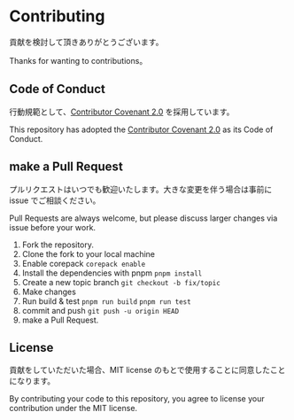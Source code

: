 # Contributing

貢献を検討して頂きありがとうございます。

Thanks for wanting to contributions。

## Code of Conduct

行動規範として、[Contributor Covenant 2.0](https://www.contributor-covenant.org/ja/version/2/0/code_of_conduct/) を採用しています。

This repository has adopted the [Contributor Covenant 2.0](https://www.contributor-covenant.org/ja/version/2/0/code_of_conduct/) as its Code of Conduct.

## make a Pull Request

プルリクエストはいつでも歓迎いたします。大きな変更を伴う場合は事前に issue でご相談ください。

Pull Requests are always welcome, but please discuss larger changes via issue before your work.

1. Fork the repository.
1. Clone the fork to your local machine
1. Enable corepack
   `corepack enable`
1. Install the dependencies with pnpm
   `pnpm install`
1. Create a new topic branch
   `git checkout -b fix/topic`
1. Make changes
1. Run build & test
   `pnpm run build`
   `pnpm run test`
1. commit and push
   `git push -u origin HEAD`
1. make a Pull Request.

## License

貢献をしていただいた場合、MIT license のもとで使用することに同意したことになります。

By contributing your code to this repository, you agree to license your contribution under the MIT license.
